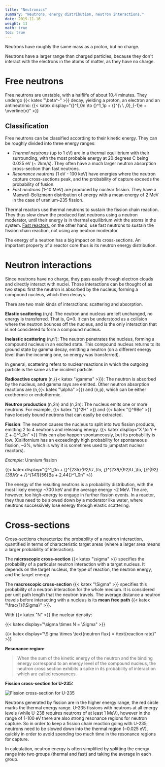 ```yaml
---
title: "Neutronics"
summary: "Neutrons, energy distribution, neutron interactions."
date: 2019-11-16
weight: 11
math: true
toc: true
---
```


Neutrons have roughly the same mass as a proton, but no charge.

Neutrons have a larger range than charged particles, because they don't interact with the electrons in the atoms of matter, as they have no charge.

# Free neutrons

Free neutrons are unstable, with a halflife of about 10.4 minutes. They undergo {{< katex "\beta^-" >}} decay, yielding a proton, an electron and an antineutrino:
{{< katex display="{}^1_0n \to {}^1_1p + {}^{\ \ \,0}_{-1}e + \overline{v}" >}}

## Classification

Free neutrons can be classified according to their kinetic energy. They can be roughly divided into three energy ranges:

* _Thermal neutrons_ (up to 1 eV) are in a thermal equilibrium with their surrounding, with the most probable energy at 20 degrees C being 0.025 eV (~ 2km/s). They often have a much larger neutron absorption cross-section than fast neutrons.
* _Resonance neutrons_ (1 eV - 100 keV) have energies where the neutron capture cross-sections peak, and the probability of capture exceeds the probability of fusion.
* _Fast neutrons_ (1-10 MeV) are produced by nuclear fission. They have a Maxwell-Boltzmann distribution of energy with a mean energy of 2 MeV in the case of uranium-235 fission.

Thermal reactors use thermal neutrons to sustain the fission chain reaction. They thus slow down the produced fast neutrons using a neutron moderator, until their energy is in thermal equilibrium with the atoms in the system. [Fast reactors](https://world-nuclear.org/information-library/current-and-future-generation/fast-neutron-reactors.aspx), on the other hand, use fast neutrons to sustain the fission chain reaction, not using any neutron moderator.

The energy of a neutron has a big impact on its cross-sections. An important property of a reactor core thus is its neutron energy distribution.

# Neutron interactions

Since neutrons have no charge, they pass easily through electron clouds and directly interact with nuclei. Those interactions can be thought of as two steps: first the neutron is absorbed by the nucleus, forming a compound nucleus, which then decays.

There are two main kinds of interactions: scattering and absorption.

**Elastic scattering** (n,n): The neutron and nucleus are left unchanged, no energy is transferred. That is, Q=0. It can be understood as a collision where the neutron bounces off the nucleus, and is the only interaction that is not considered to form a compound nucleus.

**Inelastic scattering** (n,n'): The neutron penetrates the nucleus, forming a compound nucleus in an excited state. This compound nucleus returns to its ground state by gamma decay, emitting a neutron (on a different energy level than the incoming one, so energy was transferred).

In general, scattering refers to nuclear reactions in which the outgoing particle is the same as the incident particle.

**Radioactive capture** (n,{{< katex "\gamma" >}}): The neutron is absorbed by the nucleus, and gamma rays are emitted. Other neutron absorption reactions are (n,{{< katex "\alpha" >}}) and (n,p), which can be either exothermic or endothermic.

**Neutron production** (n,2n) and (n,3n): The nucleus emits one or more neutrons. For example, {{< katex "{}^2H" >}} and {{< katex "{}^9Be" >}} have loosely bound neutrons that can easily be extracted.

**Fission**: The neutron causes the nucleus to split into two fission products, emitting 2 to 4 neutrons and releasing energy.
{{< katex display="X \to Y + Z + {}^1_0n" >}}
This can also happen spontaneously, but its probability is low. (Californium has an exceedingly high probability for spontaneous fission, ~3%, which is why it is sometimes used to jumpstart nuclear reactors).

_Example:_ Uranium fission

{{< katex display="{}^1_0n + {}^{235}_{92}U \,\to\, {}^{236}_{92}U \,\to\, {}^{92}_{36}Kr + {}^{141}_{56}Ba + 2.44{}^1_0n" >}}

The energy of the resulting neutrons is a probability distribution, with the most likely energy ~700 keV and the average energy ~2 MeV. The are, however, too high-energy to engage in further fission events. In a reactor, they thus need to be slowed down by a moderator like water, where neutrons successively lose energy through elastic scattering.

# Cross-sections

Cross-sections characterize the probability of a neutron interaction, quantified in terms of characteristic target areas (where a larger area means a larger probability of interaction).

The **microscopic cross-section** {{< katex "\sigma" >}} specifies the probability of a particular neutron interaction with a target nucleus. It depends on the target nucleus, the type of reaction, the neutron energy, and the target energy.

The **macroscopic cross-section** {{< katex "\Sigma" >}} specifies this probability of a neutron interaction for the whole medium.
It is considered per unit path length that the neutron travels. The average distance a neutron travels before interacting with a nucleus is its **mean free path** {{< katex "\frac{1}{\Sigma}" >}}.

With {{< katex "N" >}} the nuclear density:

{{< katex display="\sigma \times N = \Sigma" >}}

{{< katex display="\Sigma \times \text{neutron flux} = \text{reaction rate}" >}}

**Resonance region:**
> When the sum of the kinetic energy of the neutron and the binding energy correspond to an energy level of the compound nucleus, the neutron cross section exhibits a spike in its probability of interaction which are called resonances.

**Fission cross-section for U-235:**

![Fission cross-section for U-235](/images/docs/fission-cross-section-u235.png)

Neutrons generated by fission are in the higher energy range, the red circle marks the thermal energy range. U-235 fissions with neutrons at all energy levels (while U-238 requires neutrons of at least 1 MeV), however in the range of 1-100 eV there are also strong resonance regions for neutron capture. So in order to keep a fission chain reaction going with U-235, neutrons need to be slowed down into the thermal region (~0.025 eV), quickly in order to avoid spending too much time in the resonance regions for capture.

In calculation, neutron energy is often simplified by splitting the energy range into two groups (thermal and fast) and taking the average in each group.
